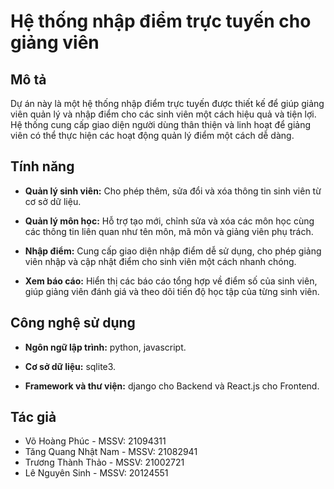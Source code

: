# Hệ thống nhập điểm trực tuyến cho giảng viên

## Mô tả

Dự án này là một hệ thống nhập điểm trực tuyến được thiết kế để giúp giảng viên quản lý và nhập điểm cho các sinh viên một cách hiệu quả và tiện lợi. Hệ thống cung cấp giao diện người dùng thân thiện và linh hoạt để giảng viên có thể thực hiện các hoạt động quản lý điểm một cách dễ dàng.

## Tính năng

- **Quản lý sinh viên:** Cho phép thêm, sửa đổi và xóa thông tin sinh viên từ cơ sở dữ liệu.
  
- **Quản lý môn học:** Hỗ trợ tạo mới, chỉnh sửa và xóa các môn học cùng các thông tin liên quan như tên môn, mã môn và giảng viên phụ trách.

- **Nhập điểm:** Cung cấp giao diện nhập điểm dễ sử dụng, cho phép giảng viên nhập và cập nhật điểm cho sinh viên một cách nhanh chóng.

- **Xem báo cáo:** Hiển thị các báo cáo tổng hợp về điểm số của sinh viên, giúp giảng viên đánh giá và theo dõi tiến độ học tập của từng sinh viên.

## Công nghệ sử dụng

- **Ngôn ngữ lập trình:** python, javascript. 
  
- **Cơ sở dữ liệu:** sqlite3.

- **Framework và thư viện:** django cho Backend và React.js cho Frontend.

## Tác giả

- Võ Hoàng Phúc - MSSV: 21094311
- Tăng Quang Nhật Nam - MSSV: 21082941
- Trương Thành Thảo - MSSV: 21002721
- Lê Nguyên Sinh - MSSV: 20124551
